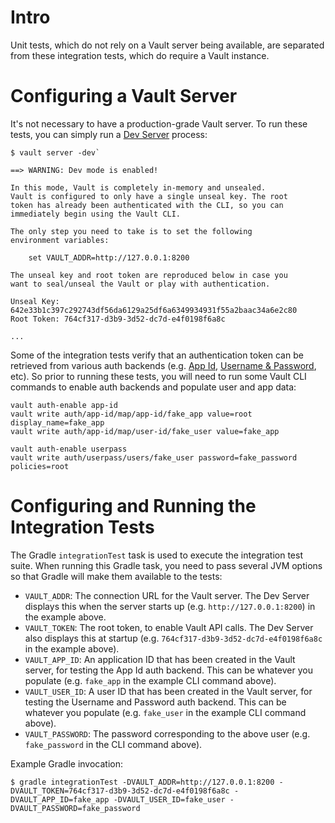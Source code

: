 Intro
=====
Unit tests, which do not rely on a Vault server being available, are separated from
these integration tests, which do require a Vault instance.

Configuring a Vault Server
==========================
It's not necessary to have a production-grade Vault server.  To run these tests, you
can simply run a [Dev Server](https://www.vaultproject.io/intro/getting-started/dev-server.html)
process:

```
$ vault server -dev`

==> WARNING: Dev mode is enabled!

In this mode, Vault is completely in-memory and unsealed.
Vault is configured to only have a single unseal key. The root
token has already been authenticated with the CLI, so you can
immediately begin using the Vault CLI.

The only step you need to take is to set the following
environment variables:

    set VAULT_ADDR=http://127.0.0.1:8200

The unseal key and root token are reproduced below in case you
want to seal/unseal the Vault or play with authentication.

Unseal Key: 642e33b1c397c292743df56da6129a25df6a6349934931f55a2baac34a6e2c80
Root Token: 764cf317-d3b9-3d52-dc7d-e4f0198f6a8c

...
```

Some of the integration tests verify that an authentication  token can be retrieved
from various auth backends (e.g. [App Id](https://www.vaultproject.io/docs/auth/app-id.html),
[Username & Password](https://www.vaultproject.io/docs/auth/userpass.html), etc).
So prior to running these tests, you will need to run some Vault CLI commands to
enable auth backends and populate user and app data:

```
vault auth-enable app-id
vault write auth/app-id/map/app-id/fake_app value=root display_name=fake_app
vault write auth/app-id/map/user-id/fake_user value=fake_app

vault auth-enable userpass
vault write auth/userpass/users/fake_user password=fake_password policies=root
```

Configuring and Running the Integration Tests
=============================================
The Gradle `integrationTest` task is used to execute the integration test suite.
When running this Gradle task, you need to pass several JVM options so that Gradle
will make them available to the tests:

* `VAULT_ADDR`: The connection URL for the Vault server.  The Dev Server displays
  this when the server starts up (e.g. `http://127.0.0.1:8200`) in the example above.
* `VAULT_TOKEN`: The root token, to enable Vault API calls.  The Dev Server also
  displays this at startup (e.g. `764cf317-d3b9-3d52-dc7d-e4f0198f6a8c` in the
  example above).
* `VAULT_APP_ID`: An application ID that has been created in the Vault server,
  for testing the App Id auth backend.  This can be whatever you populate (e.g.
  `fake_app` in the example CLI command above).
* `VAULT_USER_ID`: A user ID that has been created in the Vault server, for testing
  the Username and Password auth backend.  This can be whatever you populate (e.g.
  `fake_user` in the example CLI command above).
* `VAULT_PASSWORD`: The password corresponding to the above user (e.g. `fake_password`
  in the CLI command above).

Example Gradle invocation:

`$ gradle integrationTest -DVAULT_ADDR=http://127.0.0.1:8200 -DVAULT_TOKEN=764cf317-d3b9-3d52-dc7d-e4f0198f6a8c -DVAULT_APP_ID=fake_app -DVAULT_USER_ID=fake_user -DVAULT_PASSWORD=fake_password`
